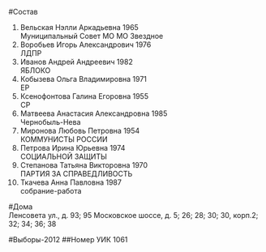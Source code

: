 #Состав
1. Вельская Нэлли Аркадьевна 1965   
    Муниципальный Совет МО МО Звездное
2. Воробьев Игорь Александрович 1976   
    ЛДПР
3. Иванов Андрей Андреевич 1982   
    ЯБЛОКО
4. Кобызева Ольга Владимировна 1971   
    ЕР
5. Ксенофонтова Галина Егоровна 1955   
    СР
6. Матвеева Анастасия Александровна 1985   
    Чернобыль-Нева
7. Миронова Любовь Петровна 1954   
    КОММУНИСТЫ РОССИИ
8. Петрова Ирина Юрьевна 1974   
    СОЦИАЛЬНОЙ ЗАЩИТЫ
9. Степанова Татьяна Викторовна 1970   
    ПАРТИЯ ЗА СПРАВЕДЛИВОСТЬ
10. Ткачева Анна Павловна 1987   
    собрание-работа

#Дома  
Ленсовета ул., д. 93; 95 Московское шоссе, д. 5; 26; 28; 30; 30, корп.2; 32; 34; 36; 38

#Выборы-2012
##Номер УИК
1061
